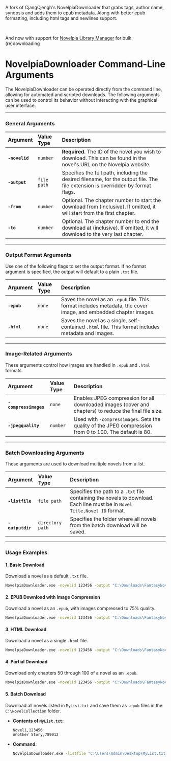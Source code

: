 A fork of CjangCjengh's NovelpiaDownloader that grabs tags, author name, synopsis and adds them to epub metadata. Along with better epub formatting, including html tags and newlines support.

<BR>

And now with support for [Novelpia Library Manager](https://github.com/SpazzTL/Novelpia-Library-Manager) for bulk (re)downloading


# NovelpiaDownloader Command-Line Arguments

The NovelpiaDownloader can be operated directly from the command line, allowing for automated and scripted downloads. The following arguments can be used to control its behavior without interacting with the graphical user interface.

---

### General Arguments

| Argument          | Value Type  | Description                                                                                                                   |
| :---------------- | :---------- | :---------------------------------------------------------------------------------------------------------------------------- |
| **`-novelid`** | `number`    | **Required.** The ID of the novel you wish to download. This can be found in the novel's URL on the Novelpia website.         |
| **`-output`** | `file path` | Specifies the full path, including the desired filename, for the output file. The file extension is overridden by format flags. |
| **`-from`** | `number`    | Optional. The chapter number to start the download from (inclusive). If omitted, it will start from the first chapter.         |
| **`-to`** | `number`    | Optional. The chapter number to end the download at (inclusive). If omitted, it will download to the very last chapter.       |

---

### Output Format Arguments

Use one of the following flags to set the output format. If no format argument is specified, the output will default to a plain `.txt` file.

| Argument | Value Type | Description                                                                                                           |
| :------- | :--------- | :-------------------------------------------------------------------------------------------------------------------- |
| **`-epub`** | `none`     | Saves the novel as an `.epub` file. This format includes metadata, the cover image, and embedded chapter images.      |
| **`-html`** | `none`     | Saves the novel as a single, self-contained `.html` file. This format includes metadata and images. |

---

### Image-Related Arguments

These arguments control how images are handled in `.epub` and `.html` formats.

| Argument            | Value Type | Description                                                                                                                    |
| :------------------ | :--------- | :----------------------------------------------------------------------------------------------------------------------------- |
| **`-compressimages`** | `none`     | Enables JPEG compression for all downloaded images (cover and chapters) to reduce the final file size.                         |
| **`-jpegquality`** | `number`   | Used with `-compressimages`. Sets the quality of the JPEG compression from 0 to 100. The default is 80. |

---

### Batch Downloading Arguments

These arguments are used to download multiple novels from a list.

| Argument        | Value Type       | Description                                                                                                       |
| :-------------- | :--------------- | :---------------------------------------------------------------------------------------------------------------- |
| **`-listfile`** | `file path`      | Specifies the path to a `.txt` file containing the novels to download. Each line must be in `Novel Title,Novel ID` format. |
| **`-outputdir`** | `directory path` | Specifies the folder where all novels from the batch download will be saved.                                      |

---

### Usage Examples

#### 1. Basic Download
Download a novel as a default `.txt` file.
```bash
NovelpiaDownloader.exe -novelid 123456 -output "C:\Downloads\FantasyNovel.txt"
```

#### 2. EPUB Download with Image Compression
Download a novel as an `.epub`, with images compressed to 75% quality.
```bash
NovelpiaDownloader.exe -novelid 123456 -output "C:\Downloads\FantasyNovel.epub" -epub -compressimages -jpegquality 75
```

#### 3. HTML Download
Download a novel as a single `.html` file.
```bash
NovelpiaDownloader.exe -novelid 123456 -output "C:\Downloads\FantasyNovel.html" -html
```

#### 4. Partial Download
Download only chapters 50 through 100 of a novel as an `.epub`.
```bash
NovelpiaDownloader.exe -novelid 123456 -output "C:\Downloads\FantasyNovel_chapters_50-100.epub" -epub -from 50 -to 100
```

#### 5. Batch Download
Download all novels listed in `MyList.txt` and save them as `.epub` files in the `C:\NovelCollection` folder.

* **Contents of `MyList.txt`:**
    ```
    Novel1,123456
    Another Story,789012
    ```
* **Command:**
    ```bash
    NovelpiaDownloader.exe -listfile "C:\Users\Admin\Desktop\MyList.txt" -outputdir "C:\NovelCollection" -epub
    ```
